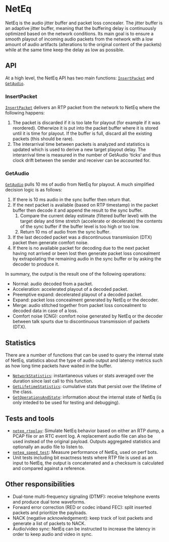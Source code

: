 <?% config.freshness.reviewed = '2021-04-13' %?>
<?% config.freshness.owner = 'jakobi' %?>

# NetEq

NetEq is the audio jitter buffer and packet loss concealer. The jitter buffer is
an adaptive jitter buffer, meaning that the buffering delay is continuously
optimized based on the network conditions. Its main goal is to ensure a smooth
playout of incoming audio packets from the network with a low amount of audio
artifacts (alterations to the original content of the packets) while at the same
time keep the delay as low as possible.

## API

At a high level, the NetEq API has two main functions:
[`InsertPacket`](https://source.chromium.org/chromium/chromium/src/+/master:third_party/webrtc/api/neteq/neteq.h;l=198;drc=4461f059d180fe8c2886d422ebd1cb55b5c83e72)
and
[`GetAudio`](https://source.chromium.org/chromium/chromium/src/+/master:third_party/webrtc/api/neteq/neteq.h;l=219;drc=4461f059d180fe8c2886d422ebd1cb55b5c83e72).

### InsertPacket

[`InsertPacket`](https://source.chromium.org/chromium/chromium/src/+/master:third_party/webrtc/api/neteq/neteq.h;l=198;drc=4461f059d180fe8c2886d422ebd1cb55b5c83e72)
delivers an RTP packet from the network to NetEq where the following happens:

1.  The packet is discarded if it is too late for playout (for example if it was
    reordered). Otherwize it is put into the packet buffer where it is stored
    until it is time for playout. If the buffer is full, discard all the
    existing packets (this should be rare).
2.  The interarrival time between packets is analyzed and statistics is updated
    which is used to derive a new target playout delay. The interarrival time is
    measured in the number of GetAudio ‘ticks’ and thus clock drift between the
    sender and receiver can be accounted for.

### GetAudio

[`GetAudio`](https://source.chromium.org/chromium/chromium/src/+/master:third_party/webrtc/api/neteq/neteq.h;l=219;drc=4461f059d180fe8c2886d422ebd1cb55b5c83e72)
pulls 10 ms of audio from NetEq for playout. A much simplified decision logic is
as follows:

1.  If there is 10 ms audio in the sync buffer then return that.
2.  If the next packet is available (based on RTP timestamp) in the packet
    buffer then decode it and append the result to the sync buffer.
    1.  Compare the current delay estimate (filtered buffer level) with the
        target delay and time stretch (accelerate or decelerate) the contents of
        the sync buffer if the buffer level is too high or too low.
    2.  Return 10 ms of audio from the sync buffer.
3.  If the last decoded packet was a discontinuous transmission (DTX) packet
    then generate comfort noise.
4.  If there is no available packet for decoding due to the next packet having
    not arrived or been lost then generate packet loss concealment by
    extrapolating the remaining audio in the sync buffer or by asking the
    decoder to produce it.

In summary, the output is the result one of the following operations:

*   Normal: audio decoded from a packet.
*   Acceleration: accelerated playout of a decoded packet.
*   Preemptive expand: decelerated playout of a decoded packet.
*   Expand: packet loss concealment generated by NetEq or the decoder.
*   Merge: audio stitched together from packet loss concealment to decoded data
    in case of a loss.
*   Comfort noise (CNG): comfort noise generated by NetEq or the decoder between
    talk spurts due to discontinuous transmission of packets (DTX).

## Statistics

There are a number of functions that can be used to query the internal state of
NetEq, statistics about the type of audio output and latency metrics such as how
long time packets have waited in the buffer.

*   [`NetworkStatistics`](https://source.chromium.org/chromium/chromium/src/+/master:third_party/webrtc/api/neteq/neteq.h;l=273;drc=4461f059d180fe8c2886d422ebd1cb55b5c83e72):
    instantaneous values or stats averaged over the duration since last call to
    this function.
*   [`GetLifetimeStatistics`](https://source.chromium.org/chromium/chromium/src/+/master:third_party/webrtc/api/neteq/neteq.h;l=280;drc=4461f059d180fe8c2886d422ebd1cb55b5c83e72):
    cumulative stats that persist over the lifetime of the class.
*   [`GetOperationsAndState`](https://source.chromium.org/chromium/chromium/src/+/master:third_party/webrtc/api/neteq/neteq.h;l=284;drc=4461f059d180fe8c2886d422ebd1cb55b5c83e72):
    information about the internal state of NetEq (is only inteded to be used
    for testing and debugging).

## Tests and tools

*   [`neteq_rtpplay`](https://source.chromium.org/chromium/chromium/src/+/master:third_party/webrtc/modules/audio_coding/neteq/tools/neteq_rtpplay.cc;drc=cee751abff598fc19506f77de08bea7c61b9dcca):
    Simulate NetEq behavior based on either an RTP dump, a PCAP file or an RTC
    event log. A replacement audio file can also be used instead of the original
    payload. Outputs aggregated statistics and optionally an audio file to
    listen to.
*   [`neteq_speed_test`](https://source.chromium.org/chromium/chromium/src/+/master:third_party/webrtc/modules/audio_coding/neteq/test/neteq_speed_test.cc;drc=2ab97f6f8e27b47c0d9beeb8b6ca5387bda9f55c):
    Measure performance of NetEq, used on perf bots.
*   Unit tests including bit exactness tests where RTP file is used as an input
    to NetEq, the output is concatenated and a checksum is calculated and
    compared against a reference.

## Other responsibilities

*   Dual-tone multi-frequency signaling (DTMF): receive telephone events and
    produce dual tone waveforms.
*   Forward error correction (RED or codec inband FEC): split inserted packets
    and prioritize the payloads.
*   NACK (negative acknowledgement): keep track of lost packets and generate a
    list of packets to NACK.
*   Audio/video sync: NetEq can be instructed to increase the latency in order
    to keep audio and video in sync.
